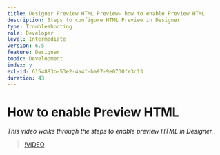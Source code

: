 ```yaml
---
title: Designer Preview HTML Preview- how to enable Preview HTML
description: Steps to configure HTML Preview in Designer
type: Troubleshooting
role: Developer
level: Intermediate
version: 6.5
feature: Designer
topic: Development
index: y
exl-id: 6154883b-53e2-4a4f-ba97-9e0730fe3c13
duration: 43
---
```


# How to enable Preview HTML

*This video walks through the steps to enable preview HTML in Designer.*

>[!VIDEO](https://video.tv.adobe.com/v/335498?quality=12&learn=on)
